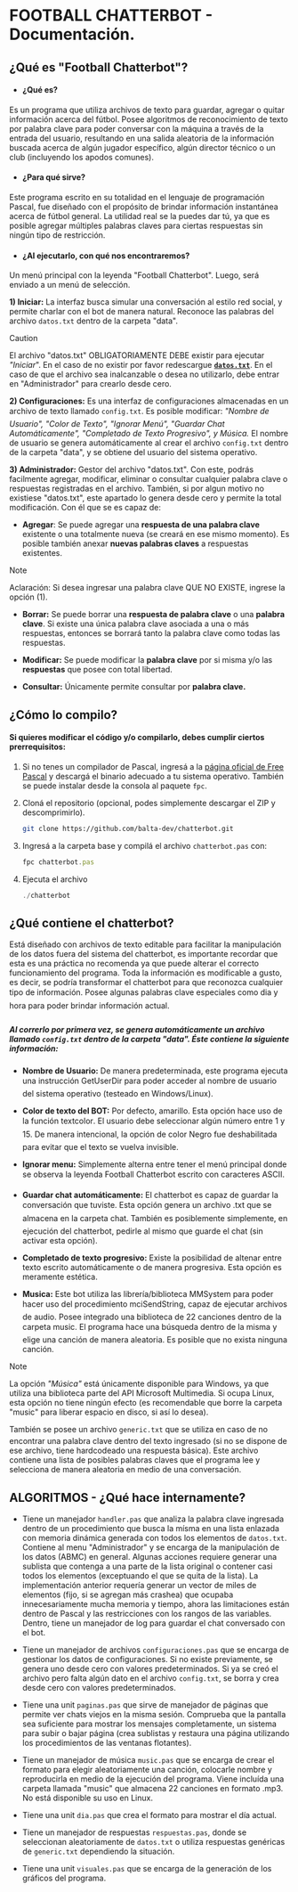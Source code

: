 # FOOTBALL CHATTERBOT - Documentación. 
 
## ¿Qué es "Football Chatterbot"?

* #### ¿Qué es? 
Es un programa que utiliza archivos de texto para guardar, agregar o quitar información acerca del fútbol. Posee algoritmos de reconocimiento de texto por palabra clave para poder conversar con la máquina a través de la entrada del usuario, resultando en una salida aleatoria de la información buscada acerca de algún jugador específico, algún director técnico o un club (incluyendo los apodos comunes).  

* #### ¿Para qué sirve?
Este programa escrito en su totalidad en el lenguaje de programación Pascal, fue diseñado con el propósito de brindar información instantánea acerca de fútbol general. La utilidad real se la puedes dar tú, ya que es posible agregar múltiples palabras claves para ciertas respuestas sin ningún tipo de restricción.

* #### ¿Al ejecutarlo, con qué nos encontraremos?

Un menú principal con la leyenda "Football Chatterbot". Luego, será enviado a un menú de selección. 

**1) Iniciar:** La interfaz busca simular una conversación al estilo red social, y permite charlar con el bot de manera natural. Reconoce las palabras del archivo `datos.txt` dentro de la carpeta "data".

> [!CAUTION]
> El archivo "datos.txt" OBLIGATORIAMENTE DEBE existir para ejecutar *"Iniciar*". En el caso de no existir por favor redescargue **[`datos.txt`](https://github.com/balta-dev/chatterbot/blob/main/data/datos.txt)**. En el caso de que el archivo sea inalcanzable o desea no utilizarlo, debe entrar en "Administrador" para crearlo desde cero.

**2) Configuraciones:** Es una interfaz de configuraciones almacenadas en un archivo de texto llamado `config.txt`. Es posible modificar: *"Nombre de Usuario", "Color de Texto", "Ignorar Menú", "Guardar Chat Automáticamente", "Completado de Texto Progresivo", y Música.* El nombre de usuario se genera automáticamente al crear el archivo `config.txt` dentro de la carpeta "data", y se obtiene del usuario del sistema operativo.

**3) Administrador:** Gestor del archivo "datos.txt". Con este, podrás facilmente agregar, modificar, eliminar o consultar cualquier palabra clave o respuestas registradas en el archivo. También, si por algun motivo no existiese "datos.txt", este apartado lo genera desde cero y permite la total modificación. Con él que se es capaz de:
- **Agregar**: Se puede agregar una **respuesta de una palabra clave** existente o una totalmente nueva (se creará en ese mismo momento). Es posible también anexar **nuevas palabras claves** a respuestas existentes.
> [!NOTE]
> Aclaración: Si desea ingresar una palabra clave QUE NO EXISTE, ingrese la opción (1).

- **Borrar:** Se puede borrar una **respuesta de palabra clave** o una **palabra clave**. Si existe una única palabra clave asociada a una o más respuestas, entonces se borrará tanto la palabra clave como todas las respuestas.

- **Modificar:**
Se puede modificar la **palabra clave** por si misma y/o las **respuestas** que posee con total libertad.

- **Consultar:** Únicamente permite consultar por **palabra clave.**


## ¿Cómo lo compilo?

#### Si quieres modificar el código y/o compilarlo, debes cumplir ciertos prerrequisitos:

1. Si no tenes un compilador de Pascal, ingresá a la [página oficial de Free Pascal](https://www.freepascal.org/download.html) y descargá el binario adecuado a tu sistema operativo. También se puede instalar desde la consola al paquete `fpc`.

2. Cloná el repositorio (opcional, podes simplemente descargar el ZIP y descomprimirlo).
   ```sh
   git clone https://github.com/balta-dev/chatterbot.git
   ```
3. Ingresá a la carpeta base y compilá el archivo `chatterbot.pas` con:
   ```js
   fpc chatterbot.pas
   ```
4. Ejecuta el archivo
	```js
   ./chatterbot
   ```
## ¿Qué contiene el chatterbot?

Está diseñado con archivos de texto editable para facilitar la manipulación de los datos fuera del sistema del chatterbot, es importante recordar que esta es una práctica no recomenda ya que puede alterar el correcto funcionamiento del programa. Toda la información es modificable a gusto, es decir, se podría transformar el chatterbot para que reconozca cualquier tipo de información. Posee algunas palabras clave especiales como dia y hora para poder brindar información actual. 

##### Al correrlo por primera vez, se genera automáticamente un archivo llamado `config.txt` dentro de la carpeta "data". Éste contiene la siguiente información:
- **Nombre de Usuario:** De manera predeterminada, este programa ejecuta una instrucción GetUserDir para poder acceder al nombre de usuario del sistema operativo (testeado en Windows/Linux).

- **Color de texto del BOT:** Por defecto, amarillo. Esta opción hace uso de la función textcolor. El usuario debe seleccionar algún número entre 1 y 15. De manera intencional, la opción de color Negro fue deshabilitada para evitar que el texto se vuelva invisible. 

- **Ignorar menu:** Simplemente alterna entre tener el menú principal donde se observa la leyenda Football Chatterbot escrito con caracteres ASCII.

- **Guardar chat automáticamente:** El chatterbot es capaz de guardar la conversación que tuviste. Esta opción genera un archivo .txt que se almacena en la carpeta chat. También es posiblemente simplemente, en ejecución del chatterbot, pedirle al mismo que guarde el chat (sin activar esta opción).

- **Completado de texto progresivo:** Existe la posibilidad de altenar entre texto escrito automáticamente o de manera progresiva. Esta opción es meramente estética.

- **Musica:** Este bot utiliza las librería/biblioteca MMSystem para poder hacer uso del procedimiento mciSendString, capaz de ejecutar archivos de audio. Posee integrado una biblioteca de 22 canciones dentro de la carpeta music. El programa hace una búsqueda dentro de la misma y elige una canción de manera aleatoria. Es posible que no exista ninguna canción.
> [!NOTE]
> La opción *"Música"* está únicamente disponible para Windows, ya que utiliza una biblioteca parte del API Microsoft Multimedia. Si ocupa Linux, esta opción no tiene ningún efecto (es recomendable que borre la carpeta "music" para liberar espacio en disco, si así lo desea).

También se posee un archivo `generic.txt` que se utiliza en caso de no encontrar una palabra clave dentro del texto ingresado (si no se dispone de ese archivo, tiene hardcodeado una respuesta básica). Este archivo contiene una lista de posibles palabras claves que el programa lee y selecciona de manera aleatoria en medio de una conversación.

## ALGORITMOS - ¿Qué hace internamente? 

* Tiene un manejador `handler.pas` que analiza la palabra clave ingresada dentro de un procedimiento que busca la mísma en una lista enlazada con memoria dinámica generada con todos los elementos de `datos.txt`. Contiene al menu "Administrador" y se encarga de la manipulación de los datos (ABMC) en general. Algunas acciones requiere generar una sublista que contenga a una parte de la lista original o contener casi todos los elementos (exceptuando el que se quita de la lista). La implementación anterior requería generar un vector de miles de elementos (fijo, si se agregan más crashea) que ocupaba innecesariamente mucha memoria y tiempo, ahora las limitaciones están dentro de Pascal y las restricciones con los rangos de las variables. Dentro, tiene un manejador de log para guardar el chat conversado con el bot. 

* Tiene un manejador de archivos `configuraciones.pas` que se encarga de gestionar los datos de configuraciones. Si no existe previamente, se genera uno desde cero con valores predeterminados. Si ya se creó el archivo pero falta algún dato en el archivo `config.txt`, se borra y crea desde cero con valores predeterminados.

* Tiene una unit `paginas.pas` que sirve de manejador de páginas que permite ver chats viejos en la misma sesión. Comprueba que la pantalla sea suficiente para mostrar los mensajes completamente, un sistema para subir o bajar página (crea sublistas y restaura una página utilizando los procedimientos de las ventanas flotantes).
* Tiene un manejador de música `music.pas` que se encarga de crear el formato para elegir aleatoriamente una canción, colocarle nombre y reproducirla en medio de la ejecución del programa. Viene incluída una carpeta llamada "music" que almacena 22 canciones en formato .mp3. No está disponible su uso en Linux.
* Tiene una unit `dia.pas` que crea el formato para mostrar el día actual.
* Tiene un manejador de respuestas `respuestas.pas`, donde se seleccionan aleatoriamente de `datos.txt` o utiliza respuestas genéricas de `generic.txt` dependiendo la situación.
* Tiene una unit `visuales.pas` que se encarga de la generación de los gráficos del programa.
